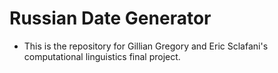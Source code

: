 # Russian Date Generator

- This is the repository for Gillian Gregory and Eric Sclafani's computational linguistics final project. 
